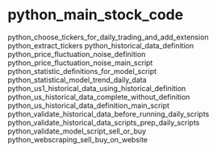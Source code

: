 # python_main_stock_code





python_choose_tickers_for_daily_trading_and_add_extension
python_extract_tickers
python_historical_data_definition
python_price_fluctuation_noise_definition
python_price_fluctuation_noise_main_script
python_statistic_definitions_for_model_script
python_statistical_model_trend_daily_data
python_us1_historical_data_using_historical_definition
python_us_historical_data_complete_without_definition
python_us_historical_data_definition_main_script
python_validate_historical_data_before_running_daily_scripts
python_validate_historical_data_scripts_prep_daily_scripts
python_validate_model_script_sell_or_buy
python_webscraping_sell_buy_on_website
